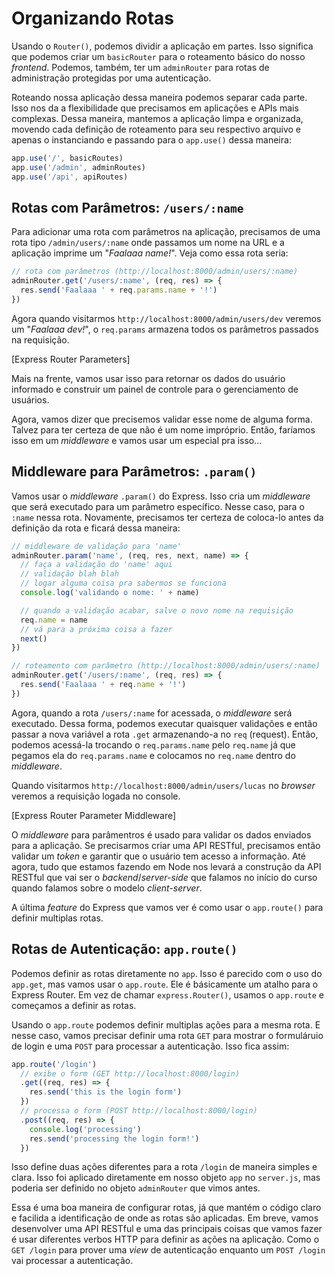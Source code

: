 # Organizando Rotas

Usando o ```Router()```, podemos dividir a aplicação em partes. Isso significa que podemos criar um ```basicRouter``` para o roteamento básico do nosso *frontend*. Podemos, também, ter um ```adminRouter``` para rotas de administração protegidas por uma autenticação.


Roteando nossa aplicação dessa maneira podemos separar cada parte. Isso nos da a flexibilidade que precisamos em aplicações e APIs mais complexas. Dessa maneira, mantemos a aplicação limpa e organizada, movendo cada definição de roteamento para seu respectivo arquivo e apenas o instanciando e passando para o ```app.use()``` dessa maneira:


```js
app.use('/', basicRoutes)
app.use('/admin', adminRoutes)
app.use('/api', apiRoutes)
```


## Rotas com Parâmetros: ```/users/:name```


Para adicionar uma rota com parâmetros na aplicação, precisamos de uma rota tipo ```/admin/users/:name``` onde passamos um nome na URL e a aplicação imprime um "*Faalaaa name!*". Veja como essa rota seria:


```js
// rota com parâmetros (http://localhost:8000/admin/users/:name)
adminRouter.get('/users/:name', (req, res) => {
  res.send('Faalaaa ' + req.params.name + '!')
})
```


Agora quando visitarmos ```http://localhost:8000/admin/users/dev``` veremos um "*Faalaaa dev!*", o ```req.params``` armazena todos os parâmetros passados na requisição.

[Express Router Parameters]

Mais na frente, vamos usar isso para retornar os dados do usuário informado e construir um painel de controle para o gerenciamento de usuários.

Agora, vamos dizer que precisemos validar esse nome de alguma forma. Talvez para ter certeza de que não é um nome impróprio. Então, faríamos isso em um *middleware* e vamos usar um especial pra isso...

## Middleware para Parâmetros: ```.param()```


Vamos usar o *middleware* ```.param()``` do Express. Isso cria um *middleware* que será executado para um parâmetro específico. Nesse caso, para o ```:name``` nessa rota. Novamente, precisamos ter certeza de coloca-lo antes da definição da rota e ficará dessa maneira:


```js
// middleware de validação para 'name'
adminRouter.param('name', (req, res, next, name) => {
  // faça a validação do 'name' aqui
  // validação blah blah
  // logar alguma coisa pra sabermos se funciona
  console.log('validando o nome: ' + name)

  // quando a validação acabar, salve o novo nome na requisição
  req.name = name
  // vá para a próxima coisa a fazer
  next()
})

// roteamento com parâmetro (http://localhost:8000/admin/users/:name)
adminRouter.get('/users/:name', (req, res) => {
  res.send('Faalaaa ' + req.name + '!')
})
```


Agora, quando a rota ```/users/:name``` for acessada, o *middleware* será executado. Dessa forma, podemos executar quaisquer validações e então passar a nova variável a rota ```.get``` armazenando-a no ```req``` (request). Então, podemos acessá-la trocando o ```req.params.name``` pelo ```req.name``` já que pegamos ela do ```req.params.name``` e colocamos no ```req.name``` dentro do *middleware*.

Quando visitarmos ```http://localhost:8000/admin/users/lucas``` no *browser* veremos a requisição logada no console.

[Express Router Parameter Middleware]

O *middleware* para parâmentros é usado para validar os dados enviados para a aplicação. Se precisarmos criar uma API RESTful, precisamos então validar um *token* e garantir que o usuário tem acesso a informação. Até agora, tudo que estamos fazendo em Node nos levará a construção da API RESTful que vai ser o *backend*/*server-side* que falamos no início do curso quando falamos sobre o modelo *client-server*.

A última *feature* do Express que vamos ver é como usar o ```app.route()``` para definir multiplas rotas.

## Rotas de Autenticação: ```app.route()```

Podemos definir as rotas diretamente no ```app```. Isso é parecido com o uso do ```app.get```, mas vamos usar o ```app.route```. Ele é básicamente um atalho para o Express Router. Em vez de chamar ```express.Router()```, usamos o ```app.route``` e começamos a definir as rotas.


Usando o ```app.route``` podemos definir multiplas ações para a mesma rota. E nesse caso, vamos precisar definir uma rota ```GET``` para mostrar o formuláruio de login e uma ```POST``` para processar a autenticação. Isso fica assim:


```js
app.route('/login')
  // exibe o form (GET http://localhost:8000/login)
  .get((req, res) => {
    res.send('this is the login form')
  })
  // processa o form (POST http://localhost:8000/login)
  .post((req, res) => {
    console.log('processing')
    res.send('processing the login form!')
  })
```


Isso define duas ações diferentes para a rota ```/login``` de maneira simples e clara. Isso foi aplicado diretamente em nosso objeto ```app``` no ```server.js```, mas poderia ser definido no objeto ```adminRouter``` que vimos antes.

Essa é uma boa maneira de configurar rotas, já que mantém o código claro e facilida a identificação de onde as rotas são aplicadas. Em breve, vamos desenvolver uma API RESTful e uma das principais coisas que vamos fazer é usar diferentes verbos HTTP para definir as ações na aplicação. Como o ```GET /login``` para prover uma *view* de autenticação enquanto um ```POST /login``` vai processar a autenticação.
